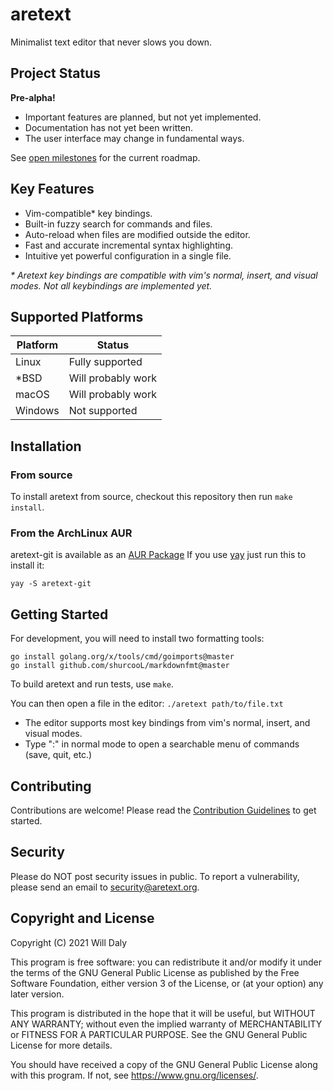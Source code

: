 aretext
=======

Minimalist text editor that never slows you down.

Project Status
--------------

**Pre-alpha!**

-	Important features are planned, but not yet implemented.
-	Documentation has not yet been written.
-	The user interface may change in fundamental ways.

See [open milestones](https://github.com/aretext/aretext/milestones?direction=asc&sort=title&state=open) for the current roadmap.

Key Features
------------

-	Vim-compatible\* key bindings.
-	Built-in fuzzy search for commands and files.
-	Auto-reload when files are modified outside the editor.
-	Fast and accurate incremental syntax highlighting.
-	Intuitive yet powerful configuration in a single file.

*\* Aretext key bindings are compatible with vim's normal, insert, and visual modes. Not all keybindings are implemented yet.*

Supported Platforms
-------------------

| Platform | Status             |
|----------|--------------------|
| Linux    | Fully supported    |
| \*BSD    | Will probably work |
| macOS    | Will probably work |
| Windows  | Not supported      |

Installation
------------

### From source

To install aretext from source, checkout this repository then run `make install`.

### From the ArchLinux AUR

aretext-git is available as an [AUR Package](https://aur.archlinux.org/packages/aretext-git/) If you use [yay](https://github.com/Jguer/yay) just run this to install it:

```shell
yay -S aretext-git
```

Getting Started
---------------

For development, you will need to install two formatting tools:

```
go install golang.org/x/tools/cmd/goimports@master
go install github.com/shurcooL/markdownfmt@master
```

To build aretext and run tests, use `make`.

You can then open a file in the editor: `./aretext path/to/file.txt`

-	The editor supports most key bindings from vim's normal, insert, and visual modes.
-	Type ":" in normal mode to open a searchable menu of commands (save, quit, etc.)

Contributing
------------

Contributions are welcome! Please read the [Contribution Guidelines](CONTRIBUTING.md) to get started.

Security
--------

Please do NOT post security issues in public. To report a vulnerability, please send an email to [security@aretext.org](mailto:security@aretext.org).

Copyright and License
---------------------

Copyright (C) 2021 Will Daly

This program is free software: you can redistribute it and/or modify it under the terms of the GNU General Public License as published by the Free Software Foundation, either version 3 of the License, or (at your option) any later version.

This program is distributed in the hope that it will be useful, but WITHOUT ANY WARRANTY; without even the implied warranty of MERCHANTABILITY or FITNESS FOR A PARTICULAR PURPOSE. See the GNU General Public License for more details.

You should have received a copy of the GNU General Public License along with this program. If not, see https://www.gnu.org/licenses/.
